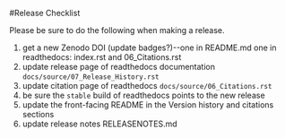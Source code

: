 #Release Checklist

Please be sure to do the following when making a release.

1. get a new Zenodo DOI (update badges?)--one in README.md one in readthedocs: index.rst and 06_Citations.rst
2. update release page of readthedocs documentation `docs/source/07_Release_History.rst`
3. update citation page of readthedocs `docs/source/06_Citations.rst`
4. be sure the `stable` build of readthedocs points to the new release
5. update the front-facing README in the Version history and citations sections
6. update release notes RELEASENOTES.md
